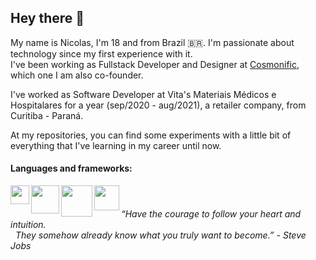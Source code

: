## Hey there 👋

My name is Nicolas, I'm 18 and from Brazil 🇧🇷. I'm passionate about technology since my first experience with it.<br/>
I've been working as Fullstack Developer and Designer at [Cosmonific](https://www.cosmonific.com), which one I am also co-founder.

I've worked as Software Developer at Vita's Materiais Médicos e Hospitalares for a year (sep/2020 - aug/2021), a retailer company, from Curitiba - Paraná.

At my repositories, you can find some experiments with a little bit of everything that I've learning in my career until now.

#### Languages and frameworks:

<img src="https://assets.fontsinuse.com/static/use-media-items/17/16215/full-1052x1052/56702c8b/js.png?resolution=0" width="30" align="left" /> 
<img src="https://upload.wikimedia.org/wikipedia/commons/thumb/a/a7/React-icon.svg/1280px-React-icon.svg.png" width="45" align="left" /> 
<img src="https://upload.wikimedia.org/wikipedia/commons/thumb/8/8e/Nextjs-logo.svg/800px-Nextjs-logo.svg.png" width="50" align="left" /> 
<img src="https://cdn.iconscout.com/icon/free/png-256/nodejs-226032.png" width="40" align="left" /> 
<!-- <img src="https://cdn.iconscout.com/icon/free/png-512/php-2038871-1720084.png" width="40" align="left" /> -->
<!-- <img src="https://cdn3.iconfinder.com/data/icons/logos-and-brands-adobe/512/267_Python-512.png" width="35" align="left" /> -->
<!-- <img src="https://cdn.iconscout.com/icon/free/png-512/django-12-1175186.png" width="40" /> -->
<br />

###### “Have the courage to follow your heart and intuition.<br/>&nbsp;&nbsp;They somehow already know what you truly want to become.” - Steve Jobs
